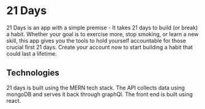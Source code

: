 # 21 Days

21 Days is an app with a simple premise - It takes 21 days to build (or break) a habit. Whether your goal is to exercise more, stop smoking, or learn a new skill, this app gives you the tools to hold yourself accountable for those crucial first 21 days. Create your account now to start building a habit that could last a lifetime.

## Technologies
21 days is built using the MERN tech stack. The API collects data using mongoDB and serves it back through graphQl. The front end is built using react.

